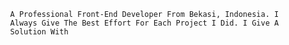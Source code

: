 
              A Professional Front-End Developer From Bekasi, Indonesia. I
              Always Give The Best Effort For Each Project I Did. I Give A
              Solution With